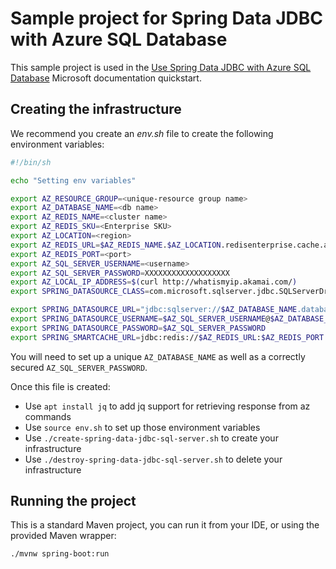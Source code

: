 # Sample project for Spring Data JDBC with Azure SQL Database

This sample project is used in the [Use Spring Data JDBC with Azure SQL Database](https://docs.microsoft.com/azure/developer/java/spring-framework/configure-spring-data-jdbc-with-azure-sql-server/?WT.mc_id=github-microsoftsamples-judubois) Microsoft documentation quickstart.

## Creating the infrastructure

We recommend you create an *env.sh* file to create the following environment variables:

```bash
#!/bin/sh

echo "Setting env variables"

export AZ_RESOURCE_GROUP=<unique-resource group name>
export AZ_DATABASE_NAME=<db name>
export AZ_REDIS_NAME=<cluster name>
export AZ_REDIS_SKU=<Enterprise SKU>
export AZ_LOCATION=<region>
export AZ_REDIS_URL=$AZ_REDIS_NAME.$AZ_LOCATION.redisenterprise.cache.azure.net
export AZ_REDIS_PORT=<port>
export AZ_SQL_SERVER_USERNAME=<username>
export AZ_SQL_SERVER_PASSWORD=XXXXXXXXXXXXXXXXXXX
export AZ_LOCAL_IP_ADDRESS=$(curl http://whatismyip.akamai.com/)
export SPRING_DATASOURCE_CLASS=com.microsoft.sqlserver.jdbc.SQLServerDriver

export SPRING_DATASOURCE_URL="jdbc:sqlserver://$AZ_DATABASE_NAME.database.windows.net:1433;database=$AZ_DATABASE_NAME;encrypt=true;trustServerCertificate=false;hostNameInCertificate=*.database.windows.net;loginTimeout=30;"
export SPRING_DATASOURCE_USERNAME=$AZ_SQL_SERVER_USERNAME@$AZ_DATABASE_NAME
export SPRING_DATASOURCE_PASSWORD=$AZ_SQL_SERVER_PASSWORD
export SPRING_SMARTCACHE_URL=jdbc:redis://$AZ_REDIS_URL:$AZ_REDIS_PORT
```

You will need to set up a unique `AZ_DATABASE_NAME` as well as a correctly secured `AZ_SQL_SERVER_PASSWORD`.

Once this file is created:

- Use `apt install jq` to add jq support for retrieving response from az commands
- Use `source env.sh` to set up those environment variables
- Use `./create-spring-data-jdbc-sql-server.sh` to create your infrastructure
- Use `./destroy-spring-data-jdbc-sql-server.sh` to delete your infrastructure

## Running the project

This is a standard Maven project, you can run it from your IDE, or using the provided Maven wrapper:

```bash
./mvnw spring-boot:run
```
